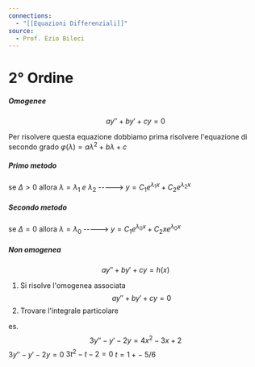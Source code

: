 ```yaml
---
connections:
  - "[[Equazioni Differenziali]]"
source:
  - Prof. Ezio Bileci
---
```

# 2° Ordine

##### Omogenee
$$ay'' + by' + cy = 0$$

Per risolvere questa equazione dobbiamo prima risolvere l'equazione di secondo grado $φ(λ) = aλ^2 + bλ + c$

##### Primo metodo
se $Δ > 0$ allora  $λ = λ_1 \ e \ λ_2$  ----->  $y=C_1e^{λ_1x} + C_2e^{λ_2x}$

##### Secondo metodo
se $Δ = 0$ allora $λ = λ_0$ -----> $y = C_1e^{λ_0x} + C_2xe^{λ_0x}$



##### Non omogenea
$$ay'' + by' + cy = h(x)$$

1. Si risolve l'omogenea associata 
$$ay'' + by' + cy = 0$$
2. Trovare l'integrale particolare

es. $$3y'' - y' - 2y = 4x^2 - 3x + 2$$
$3y'' - y' -2y = 0$ 
$3t^2 -t -2 = 0$
$t={1 +-\ 5}/{6}$